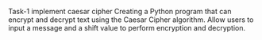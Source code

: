Task-1
implement caesar cipher
Creating a Python program that can encrypt and decrypt text using the Caesar Cipher algorithm. Allow users to input a message and a shift value to perform encryption and decryption.
